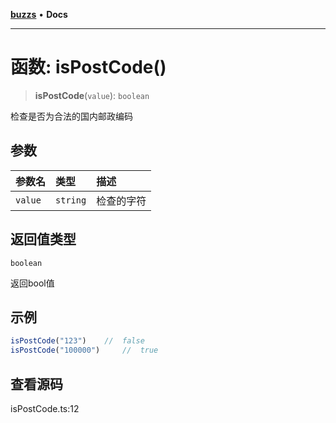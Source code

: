 [**buzzs**](../README.md) • **Docs**

***

# 函数: isPostCode()

> **isPostCode**(`value`): `boolean`

检查是否为合法的国内邮政编码

## 参数

| 参数名 | 类型 | 描述 |
| :------ | :------ | :------ |
| `value` | `string` | 检查的字符 |

## 返回值类型

`boolean`

返回bool值

## 示例

```ts
isPostCode("123")    //  false
isPostCode("100000")     //  true
```

## 查看源码

isPostCode.ts:12
